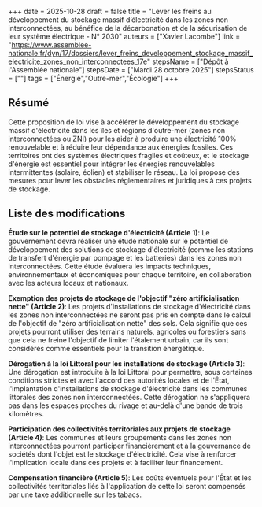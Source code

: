 +++
date = 2025-10-28
draft = false
title = "Lever les freins au développement du stockage massif d’électricité dans les zones non interconnectées, au bénéfice de la décarbonation et de la sécurisation de leur système électrique - N° 2030"
auteurs = ["Xavier Lacombe"]
link = "https://www.assemblee-nationale.fr/dyn/17/dossiers/lever_freins_developpement_stockage_massif_electricite_zones_non_interconnectees_17e"
stepsName = ["Dépôt à l'Assemblée nationale"]
stepsDate = ["Mardi 28 octobre 2025"]
stepsStatus = [""]
tags = ["Énergie","Outre-mer","Écologie"]
+++

## Résumé

Cette proposition de loi vise à accélérer le développement du stockage massif d'électricité dans les îles et régions d'outre-mer (zones non interconnectées ou ZNI) pour les aider à produire une électricité 100% renouvelable et à réduire leur dépendance aux énergies fossiles. Ces territoires ont des systèmes électriques fragiles et coûteux, et le stockage d'énergie est essentiel pour intégrer les énergies renouvelables intermittentes (solaire, éolien) et stabiliser le réseau. La loi propose des mesures pour lever les obstacles réglementaires et juridiques à ces projets de stockage.

## Liste des modifications

**Étude sur le potentiel de stockage d'électricité (Article 1)**: Le gouvernement devra réaliser une étude nationale sur le potentiel de développement des solutions de stockage d'électricité (comme les stations de transfert d'énergie par pompage et les batteries) dans les zones non interconnectées. Cette étude évaluera les impacts techniques, environnementaux et économiques pour chaque territoire, en collaboration avec les acteurs locaux et nationaux.

**Exemption des projets de stockage de l'objectif "zéro artificialisation nette" (Article 2)**: Les projets d'installations de stockage d'électricité dans les zones non interconnectées ne seront pas pris en compte dans le calcul de l'objectif de "zéro artificialisation nette" des sols. Cela signifie que ces projets pourront utiliser des terrains naturels, agricoles ou forestiers sans que cela ne freine l'objectif de limiter l'étalement urbain, car ils sont considérés comme essentiels pour la transition énergétique.

**Dérogation à la loi Littoral pour les installations de stockage (Article 3)**: Une dérogation est introduite à la loi Littoral pour permettre, sous certaines conditions strictes et avec l'accord des autorités locales et de l'État, l'implantation d'installations de stockage d'électricité dans les communes littorales des zones non interconnectées. Cette dérogation ne s'appliquera pas dans les espaces proches du rivage et au-delà d'une bande de trois kilomètres.

**Participation des collectivités territoriales aux projets de stockage (Article 4)**: Les communes et leurs groupements dans les zones non interconnectées pourront participer financièrement et à la gouvernance de sociétés dont l'objet est le stockage d'électricité. Cela vise à renforcer l'implication locale dans ces projets et à faciliter leur financement.

**Compensation financière (Article 5)**: Les coûts éventuels pour l'État et les collectivités territoriales liés à l'application de cette loi seront compensés par une taxe additionnelle sur les tabacs.
